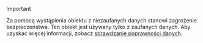 > [!IMPORTANT]
> Za pomocą wystąpienia obiektu z niezaufanych danych stanowi zagrożenie bezpieczeństwa. Ten obiekt jest używany tylko z zaufanych danych. Aby uzyskać więcej informacji, zobacz [sprawdzanie poprawności danych](https://www.owasp.org/index.php/Data_Validation).